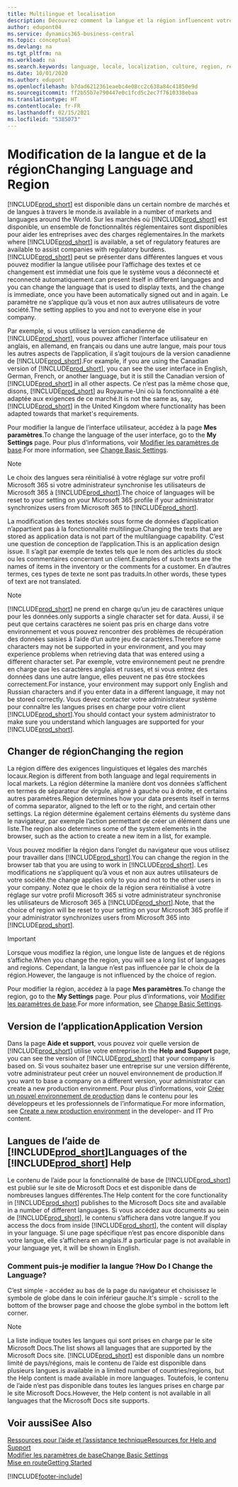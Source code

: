 ```yaml
---
title: Multilingue et localisation
description: Découvrez comment la langue et la région influencent votre expérience dans Business Central. Modifier la langue de l’interface utilisateur dans Mes paramètres.
author: edupont04
ms.service: dynamics365-business-central
ms.topic: conceptual
ms.devlang: na
ms.tgt_pltfrm: na
ms.workload: na
ms.search.keywords: language, locale, localization, culture, region, regional settings
ms.date: 10/01/2020
ms.author: edupont
ms.openlocfilehash: b7dad6212361eaebc4e08cc2c638a84c41850e9d
ms.sourcegitcommit: ff2b55b7e790447e0c1fcd5c2ec7f7610338ebaa
ms.translationtype: HT
ms.contentlocale: fr-FR
ms.lasthandoff: 02/15/2021
ms.locfileid: "5385073"
---
```

# <a name="changing-language-and-region"></a><span data-ttu-id="ecd99-104">Modification de la langue et de la région</span><span class="sxs-lookup"><span data-stu-id="ecd99-104">Changing Language and Region</span></span>

[!INCLUDE[prod_short](includes/prod_short.md)] <span data-ttu-id="ecd99-105">est disponible dans un certain nombre de marchés et de langues à travers le monde.</span><span class="sxs-lookup"><span data-stu-id="ecd99-105">is available in a number of markets and languages around the World.</span></span> <span data-ttu-id="ecd99-106">Sur les marchés où [!INCLUDE[prod_short](includes/prod_short.md)] est disponible, un ensemble de fonctionnalités réglementaires sont disponibles pour aider les entreprises avec des charges réglementaires.</span><span class="sxs-lookup"><span data-stu-id="ecd99-106">In the markets where [!INCLUDE[prod_short](includes/prod_short.md)] is available, a set of regulatory features are available to assist companies with regulatory burdens.</span></span> [!INCLUDE[prod_short](includes/prod_short.md)] <span data-ttu-id="ecd99-107">peut se présenter dans différentes langues et vous pouvez modifier la langue utilisée pour l’affichage des textes et ce changement est immédiat une fois que le système vous a déconnecté et reconnecté automatiquement.</span><span class="sxs-lookup"><span data-stu-id="ecd99-107">can present itself in different languages and you can change the language that is used to display texts, and the change is immediate, once you have been automatically signed out and in again.</span></span> <span data-ttu-id="ecd99-108">Le paramètre ne s’applique qu’à vous et non aux autres utilisateurs de votre société.</span><span class="sxs-lookup"><span data-stu-id="ecd99-108">The setting applies to you and not to everyone else in your company.</span></span>  

<span data-ttu-id="ecd99-109">Par exemple, si vous utilisez la version canadienne de [!INCLUDE[prod_short](includes/prod_short.md)], vous pouvez afficher l’interface utilisateur en anglais, en allemand, en français ou dans une autre langue, mais pour tous les autres aspects de l’application, il s’agit toujours de la version canadienne de [!INCLUDE[prod_short](includes/prod_short.md)].</span><span class="sxs-lookup"><span data-stu-id="ecd99-109">For example, if you are using the Canadian version of [!INCLUDE[prod_short](includes/prod_short.md)], you can see the user interface in English, German, French, or another language, but it is still the Canadian version of [!INCLUDE[prod_short](includes/prod_short.md)] in all other aspects.</span></span> <span data-ttu-id="ecd99-110">Ce n’est pas la même chose que, disons, [!INCLUDE[prod_short](includes/prod_short.md)] au Royaume-Uni où la fonctionnalité a été adaptée aux exigences de ce marché.</span><span class="sxs-lookup"><span data-stu-id="ecd99-110">It is not the same as, say, [!INCLUDE[prod_short](includes/prod_short.md)] in the United Kingdom where functionality has been adapted towards that market's requirements.</span></span>  

<span data-ttu-id="ecd99-111">Pour modifier la langue de l’interface utilisateur, accédez à la page **Mes paramètres**.</span><span class="sxs-lookup"><span data-stu-id="ecd99-111">To change the language of the user interface, go to the **My Settings** page.</span></span> <span data-ttu-id="ecd99-112">Pour plus d’informations, voir [Modifier les paramètres de base](ui-change-basic-settings.md#language).</span><span class="sxs-lookup"><span data-stu-id="ecd99-112">For more information, see [Change Basic Settings](ui-change-basic-settings.md#language).</span></span> 

> [!NOTE]  
> <span data-ttu-id="ecd99-113">Le choix des langues sera réinitialisé à votre réglage sur votre profil Microsoft 365 si votre administrateur synchronise les utilisateurs de Microsoft 365 à [!INCLUDE[prod_short](includes/prod_short.md)].</span><span class="sxs-lookup"><span data-stu-id="ecd99-113">The choice of languages will be reset to your setting on your Microsoft 365 profile if your administrator synchronizes users from Microsoft 365 to [!INCLUDE[prod_short](includes/prod_short.md)].</span></span>

<span data-ttu-id="ecd99-114">La modification des textes stockés sous forme de données d’application n’appartient pas à la fonctionnalité multilingue.</span><span class="sxs-lookup"><span data-stu-id="ecd99-114">Changing the texts that are stored as application data is not part of the multilanguage capability.</span></span> <span data-ttu-id="ecd99-115">C’est une question de conception de l’application.</span><span class="sxs-lookup"><span data-stu-id="ecd99-115">This is an application design issue.</span></span> <span data-ttu-id="ecd99-116">Il s’agit par exemple de textes tels que le nom des articles du stock ou les commentaires concernant un client.</span><span class="sxs-lookup"><span data-stu-id="ecd99-116">Examples of such texts are the names of items in the inventory or the comments for a customer.</span></span> <span data-ttu-id="ecd99-117">En d’autres termes, ces types de texte ne sont pas traduits.</span><span class="sxs-lookup"><span data-stu-id="ecd99-117">In other words, these types of text are not translated.</span></span>  

> [!NOTE]  
> [!INCLUDE[prod_short](includes/prod_short.md)] <span data-ttu-id="ecd99-118">ne prend en charge qu’un jeu de caractères unique pour les données.</span><span class="sxs-lookup"><span data-stu-id="ecd99-118">only supports a single character set for data.</span></span> <span data-ttu-id="ecd99-119">Aussi, il se peut que certains caractères ne soient pas pris en charge dans votre environnement et vous pouvez rencontrer des problèmes de récupération des données saisies à l’aide d’un autre jeu de caractères.</span><span class="sxs-lookup"><span data-stu-id="ecd99-119">Therefore some characters may not be supported in your environment, and you may experience problems when retrieving data that was entered using a different character set.</span></span> <span data-ttu-id="ecd99-120">Par exemple, votre environnement peut ne prendre en charge que les caractères anglais et russes, et si vous entrez des données dans une autre langue, elles peuvent ne pas être stockées correctement.</span><span class="sxs-lookup"><span data-stu-id="ecd99-120">For instance, your environment may support only English and Russian characters and if you enter data in a different language, it may not be stored correctly.</span></span> <span data-ttu-id="ecd99-121">Vous devez contacter votre administrateur système pour connaître les langues prises en charge pour votre client [!INCLUDE[prod_short](includes/prod_short.md)].</span><span class="sxs-lookup"><span data-stu-id="ecd99-121">You should contact your system administrator to make sure you understand which languages are supported for your [!INCLUDE[prod_short](includes/prod_short.md)].</span></span>  

## <a name="changing-the-region"></a><span data-ttu-id="ecd99-122">Changer de région</span><span class="sxs-lookup"><span data-stu-id="ecd99-122">Changing the region</span></span>
<span data-ttu-id="ecd99-123">La région diffère des exigences linguistiques et légales des marchés locaux.</span><span class="sxs-lookup"><span data-stu-id="ecd99-123">Region is different from both language and legal requirements in local markets.</span></span> <span data-ttu-id="ecd99-124">La région détermine la manière dont vos données s’affichent en termes de séparateur de virgule, aligné à gauche ou à droite, et certains autres paramètres.</span><span class="sxs-lookup"><span data-stu-id="ecd99-124">Region determines how your data presents itself in terms of comma separator, aligned to the left or to the right, and certain other settings.</span></span> <span data-ttu-id="ecd99-125">La région détermine également certains éléments du système dans le navigateur, par exemple l’action permettant de créer un élément dans une liste.</span><span class="sxs-lookup"><span data-stu-id="ecd99-125">The region also determines some of the system elements in the browser, such as the action to create a new item in a list, for example.</span></span>  

<span data-ttu-id="ecd99-126">Vous pouvez modifier la région dans l’onglet du navigateur que vous utilisez pour travailler dans [!INCLUDE[prod_short](includes/prod_short.md)].</span><span class="sxs-lookup"><span data-stu-id="ecd99-126">You can change the region in the browser tab that you are using to work in [!INCLUDE[prod_short](includes/prod_short.md)].</span></span> <span data-ttu-id="ecd99-127">Les modifications ne s’appliquent qu’à vous et non aux autres utilisateurs de votre société.</span><span class="sxs-lookup"><span data-stu-id="ecd99-127">the change applies only to you and not to the other users in your company.</span></span>  <span data-ttu-id="ecd99-128">Notez que le choix de la région sera réinitialisé à votre réglage sur votre profil Microsoft 365 si votre administrateur synchronise les utilisateurs de Microsoft 365 à [!INCLUDE[prod_short](includes/prod_short.md)].</span><span class="sxs-lookup"><span data-stu-id="ecd99-128">Note, that the choice of region will be reset to your setting on your Microsoft 365 profile if your administrator synchronizes users from Microsoft 365 into [!INCLUDE[prod_short](includes/prod_short.md)].</span></span>

> [!IMPORTANT]  
>  <span data-ttu-id="ecd99-129">Lorsque vous modifiez la région, une longue liste de langues et de régions s’affiche.</span><span class="sxs-lookup"><span data-stu-id="ecd99-129">When you change the region, you will see a long list of languages and regions.</span></span> <span data-ttu-id="ecd99-130">Cependant, la langue n’est pas influencée par le choix de la région.</span><span class="sxs-lookup"><span data-stu-id="ecd99-130">However, the langauge is not influenced by the choice of region.</span></span>  

<span data-ttu-id="ecd99-131">Pour modifier la région, accédez à la page **Mes paramètres**.</span><span class="sxs-lookup"><span data-stu-id="ecd99-131">To change the region, go to the **My Settings** page.</span></span> <span data-ttu-id="ecd99-132">Pour plus d’informations, voir [Modifier les paramètres de base](ui-change-basic-settings.md).</span><span class="sxs-lookup"><span data-stu-id="ecd99-132">For more information, see [Change Basic Settings](ui-change-basic-settings.md).</span></span>  

## <a name="application-version"></a><span data-ttu-id="ecd99-133">Version de l’application</span><span class="sxs-lookup"><span data-stu-id="ecd99-133">Application Version</span></span>

<span data-ttu-id="ecd99-134">Dans la page **Aide et support**, vous pouvez voir quelle version de [!INCLUDE[prod_short](includes/prod_short.md)] utilise votre entreprise.</span><span class="sxs-lookup"><span data-stu-id="ecd99-134">In the **Help and Support** page, you can see the version of [!INCLUDE[prod_short](includes/prod_short.md)] that your company is based on.</span></span> <span data-ttu-id="ecd99-135">Si vous souhaitez baser une entreprise sur une version différente, votre administrateur peut créer un nouvel environnement de production.</span><span class="sxs-lookup"><span data-stu-id="ecd99-135">If you want to base a company on a different version, your administrator can create a new production environment.</span></span> <span data-ttu-id="ecd99-136">Pour plus d’informations, voir [Créer un nouvel environnement de production](/dynamics365/business-central/dev-itpro/administration/tenant-admin-center-environments#create-a-new-production-environment) dans le contenu pour les développeurs et les professionnels de l’informatique.</span><span class="sxs-lookup"><span data-stu-id="ecd99-136">For more information, see [Create a new production environment](/dynamics365/business-central/dev-itpro/administration/tenant-admin-center-environments#create-a-new-production-environment) in the developer- and IT Pro content.</span></span>  

## <a name="languages-of-the-prod_short-help"></a><span data-ttu-id="ecd99-137">Langues de l’aide de [!INCLUDE[prod_short](includes/prod_short.md)]</span><span class="sxs-lookup"><span data-stu-id="ecd99-137">Languages of the [!INCLUDE[prod_short](includes/prod_short.md)] Help</span></span>
<span data-ttu-id="ecd99-138">Le contenu de l’aide pour la fonctionnalité de base de [!INCLUDE[prod_short](includes/prod_short.md)] est publié sur le site de Microsoft Docs et est disponible dans de nombreuses langues différentes.</span><span class="sxs-lookup"><span data-stu-id="ecd99-138">The Help content for the core functionality in [!INCLUDE[prod_short](includes/prod_short.md)] publishes to the Microsoft Docs site and available in a number of different languages.</span></span> <span data-ttu-id="ecd99-139">Si vous accédez aux documents au sein de [!INCLUDE[prod_short](includes/prod_short.md)], le contenu s’affichera dans votre langue.</span><span class="sxs-lookup"><span data-stu-id="ecd99-139">If you access the docs from inside [!INCLUDE[prod_short](includes/prod_short.md)], the content will display in your language.</span></span> <span data-ttu-id="ecd99-140">Si une page spécifique n’est pas encore disponible dans votre langue, elle s’affichera en anglais.</span><span class="sxs-lookup"><span data-stu-id="ecd99-140">If a particular page is not available in your language yet, it will be shown in English.</span></span>

### <a name="how-do-i-change-the-language"></a><span data-ttu-id="ecd99-141">Comment puis-je modifier la langue ?</span><span class="sxs-lookup"><span data-stu-id="ecd99-141">How Do I Change the Language?</span></span>
<span data-ttu-id="ecd99-142">C’est simple - accédez au bas de la page du navigateur et choisissez le symbole de globe dans le coin inférieur gauche.</span><span class="sxs-lookup"><span data-stu-id="ecd99-142">It's simple - scroll to the bottom of the browser page and choose the globe symbol in the bottom left corner.</span></span>

> [!NOTE]  
> <span data-ttu-id="ecd99-143">La liste indique toutes les langues qui sont prises en charge par le site Microsoft Docs.</span><span class="sxs-lookup"><span data-stu-id="ecd99-143">The list shows all languages that are supported by the Microsoft Docs site.</span></span> [!INCLUDE[prod_short](includes/prod_short.md)] <span data-ttu-id="ecd99-144">est disponible dans un nombre limité de pays/régions, mais le contenu de l’aide est disponible dans plusieurs langues.</span><span class="sxs-lookup"><span data-stu-id="ecd99-144">is available in a limited number of countries/regions, but the Help content is made available in more languages.</span></span> <span data-ttu-id="ecd99-145">Toutefois, le contenu de l’aide n’est pas disponible dans toutes les langues prises en charge par le site Microsoft Docs.</span><span class="sxs-lookup"><span data-stu-id="ecd99-145">However, the Help content is not available in all languages that the Microsoft Docs site supports.</span></span>

## <a name="see-also"></a><span data-ttu-id="ecd99-146">Voir aussi</span><span class="sxs-lookup"><span data-stu-id="ecd99-146">See Also</span></span>

[<span data-ttu-id="ecd99-147">Ressources pour l’aide et l’assistance technique</span><span class="sxs-lookup"><span data-stu-id="ecd99-147">Resources for Help and Support</span></span>](product-help-and-support.md)  
[<span data-ttu-id="ecd99-148">Modifier les paramètres de base</span><span class="sxs-lookup"><span data-stu-id="ecd99-148">Change Basic Settings</span></span>](ui-change-basic-settings.md)  
[<span data-ttu-id="ecd99-149">Mise en route</span><span class="sxs-lookup"><span data-stu-id="ecd99-149">Getting Started</span></span>](product-get-started.md)  


[!INCLUDE[footer-include](includes/footer-banner.md)]